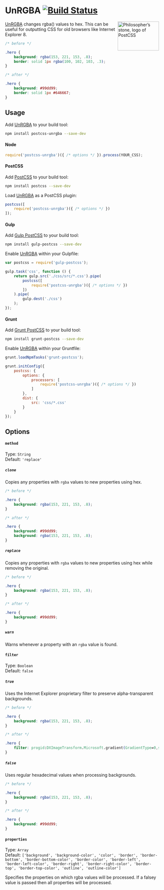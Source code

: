 # UnRGBA [![Build Status][ci-img]][ci]

<img align="right" width="135" height="95" src="http://postcss.github.io/postcss/logo-leftp.png" title="Philosopher’s stone, logo of PostCSS">

[UnRGBA] changes rgba() values to hex. This can be useful for outputting CSS for old browsers like Internet Explorer 8.

```css
/* before */

.hero {
	background: rgba(153, 221, 153, .8);
	border: solid 1px rgba(100, 102, 103, .3);
}

/* after */

.hero {
	background: #99dd99;
	border: solid 1px #646667;
}
```

## Usage

Add [UnRGBA] to your build tool:

```bash
npm install postcss-unrgba --save-dev
```

#### Node

```js
require('postcss-unrgba')({ /* options */ }).process(YOUR_CSS);
```

#### PostCSS

Add [PostCSS] to your build tool:

```bash
npm install postcss --save-dev
```

Load [UnRGBA] as a PostCSS plugin:

```js
postcss([
    require('postcss-unrgba')({ /* options */ })
]);
```

#### Gulp

Add [Gulp PostCSS] to your build tool:

```bash
npm install gulp-postcss --save-dev
```

Enable [UnRGBA] within your Gulpfile:

```js
var postcss = require('gulp-postcss');

gulp.task('css', function () {
    return gulp.src('./css/src/*.css').pipe(
        postcss([
            require('postcss-unrgba')({ /* options */ })
        ])
    ).pipe(
        gulp.dest('./css')
    );
});
```

#### Grunt

Add [Grunt PostCSS] to your build tool:

```bash
npm install grunt-postcss --save-dev
```

Enable [UnRGBA] within your Gruntfile:

```js
grunt.loadNpmTasks('grunt-postcss');

grunt.initConfig({
    postcss: {
        options: {
            processors: [
                require('postcss-unrgba')({ /* options */ })
            ]
        },
        dist: {
            src: 'css/*.css'
        }
    }
});
```

## Options

#### `method`

Type: `String`  
Default: `'replace'`

##### `clone`
Copies any properties with `rgba` values to new properties using hex.
```css
/* before */

.hero {
	background: rgba(153, 221, 153, .8);
}

/* after */

.hero {
	background: #99dd99;
	background: rgba(153, 221, 153, .8);
}
```

##### `replace`
Copies any properties with `rgba` values to new properties using hex while removing the original.
```css
/* before */

.hero {
	background: rgba(153, 221, 153, .8);
}

/* after */

.hero {
	background: #99dd99;
}
```

##### `warn`
Warns whenever a property with an `rgba` value is found.

#### `filter`

Type: `Boolean`  
Default: `false`

##### `true`
Uses the Internet Explorer proprietary filter to preserve alpha-transparent backgrounds.
```css
/* before */

.hero {
	background: rgba(153, 221, 153, .8);
}

/* after */

.hero {
	filter: progid:DXImageTransform.Microsoft.gradient(GradientType=0,startColorstr='#8099dd99',endColorstr='#8099dd99');
}
```

##### `false`
Uses regular hexadecimal values when processing backgrounds.
```css
/* before */

.hero {
	background: rgba(153, 221, 153, .8);
}

/* after */

.hero {
	background: #99dd99;
}
```

#### `properties`

Type: `Array`  
Default: `['background', 'background-color', 'color', 'border', 'border-bottom', 'border-bottom-color', 'border-color', 'border-left', 'border-left-color', 'border-right', 'border-right-color', 'border-top', 'border-top-color', 'outline', 'outline-color']`

Specifies the properties on which rgba values will be processed. If a falsey value is passed then all properties will be processed.

[ci]: https://travis-ci.org/jonathantneal/postcss-unrgba
[ci-img]: https://travis-ci.org/jonathantneal/postcss-unrgba.svg
[Gulp PostCSS]: https://github.com/postcss/gulp-postcss
[Grunt PostCSS]: https://github.com/nDmitry/grunt-postcss
[PostCSS]: https://github.com/postcss/postcss
[UnRGBA]: https://github.com/jonathantneal/postcss-unrgba
